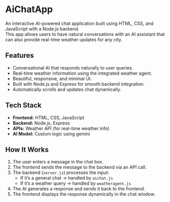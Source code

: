 # AiChatApp

An interactive AI-powered chat application built using HTML, CSS, and JavaScript with a Node.js backend.  
This app allows users to have natural conversations with an AI assistant that can also provide real-time weather updates for any city.

## Features

- Conversational AI that responds naturally to user queries.
- Real-time weather information using the integrated weather agent.
- Beautiful, responsive, and minimal UI.
- Built with Node.js and Express for smooth backend integration.
- Automatically scrolls and updates chat dynamically.

## Tech Stack

- **Frontend:** HTML, CSS, JavaScript
- **Backend:** Node.js, Express
- **APIs:** Weather API (for real-time weather info)
- **AI Model:** Custom logic using gemini

## How It Works

1. The user enters a message in the chat box.
2. The frontend sends the message to the backend via an API call.
3. The backend (`server.js`) processes the input:
   - If it’s a general chat → handled by `aichat.js`
   - If it’s a weather query → handled by `weatheragent.js`
4. The AI generates a response and sends it back to the frontend.
5. The frontend displays the response dynamically in the chat window.
